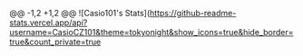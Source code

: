 @@ -1,2 +1,2 @@
![Casio101's Stats](https://github-readme-stats.vercel.app/api?username=CasioCZ101&theme=tokyonight&show_icons=true&hide_border=true&count_private=true
